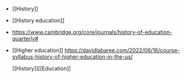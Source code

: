 - [[History]]
- [[History education]]
- https://www.cambridge.org/core/journals/history-of-education-quarterly#
- [[Higher education]]
  https://davidlabaree.com/2022/06/16/course-syllabus-history-of-higher-education-in-the-us/
  
  [[History]][[Education]]